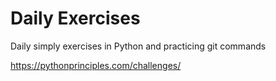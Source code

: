 # Daily Exercises
Daily simply exercises in Python and practicing git commands

https://pythonprinciples.com/challenges/
